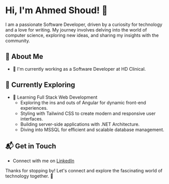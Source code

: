 # Hi, I'm Ahmed Shoud! 👋

I am a passionate Software Developer, driven by a curiosity for technology and a love for writing. My journey involves delving into the world of computer science, exploring new ideas, and sharing my insights with the community.

## 🚀 About Me

- 🔭 I'm currently working as a Software Developer at HD Clinical.

## 🌱 Currently Exploring

- 🚀 Learning Full Stack Web Development
  - Exploring the ins and outs of Angular for dynamic front-end experiences.
  - Styling with Tailwind CSS to create modern and responsive user interfaces.
  - Building server-side applications with .NET Architecture.
  - Diving into MSSQL for efficient and scalable database management.

## 📬 Get in Touch

- Connect with me on [LinkedIn](https://www.linkedin.com/in/ahmed-shoud-9568831b2/)

Thanks for stopping by! Let's connect and explore the fascinating world of technology together. 🚀

